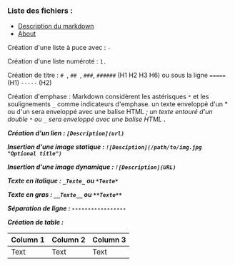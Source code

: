 ### Liste des fichiers :
- [Description du markdown](/description.md)
- [About](/README.md)

Création d'une liste à puce avec : `- `

Création d'une liste numéroté : `1.`

Création de titre : `# `, `## `, `###`, `######` (H1 H2 H3 H6) ou sous la ligne `=====` (H1) `-----` (H2)

Création d'emphase : Markdown considèrent les astérisques `*` et les  soulignements `_` comme indicateurs d'emphase. un texte enveloppé d'un * ou d'un sera enveloppé avec une balise HTML <em>; un texte entouré d'un double `*` ou `_` sera enveloppé avec une balise HTML <strong>. 

Création d'un lien : `[Description](url)`

Insertion d'une image statique : `![Desciption](/path/to/img.jpg "Optional title")`

Insertion d'une image dynamique : `![Description](URL)`

Texte en italique : `_Texte_` ou `*Texte*`

Texte en gras : `__Texte__` ou `**Texte**`

Séparation de ligne : `-----------------`


Création de table : 

| Column 1 | Column 2 | Column 3 |
| -------- | -------- | -------- |
| Text     | Text     | Text     |
